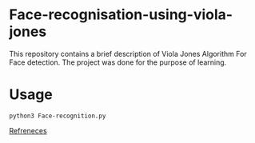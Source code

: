 # Face-recognisation-using-viola-jones
This repository contains a brief description of Viola Jones Algorithm For Face detection. The project was done for the purpose of learning.

# Usage 
`python3 Face-recognition.py`


<a href= "https://pdfs.semanticscholar.org/f63c/fcdd63bd34bcd6ec028169e6fe144e9cc83c.pdf" > Refreneces </a>
